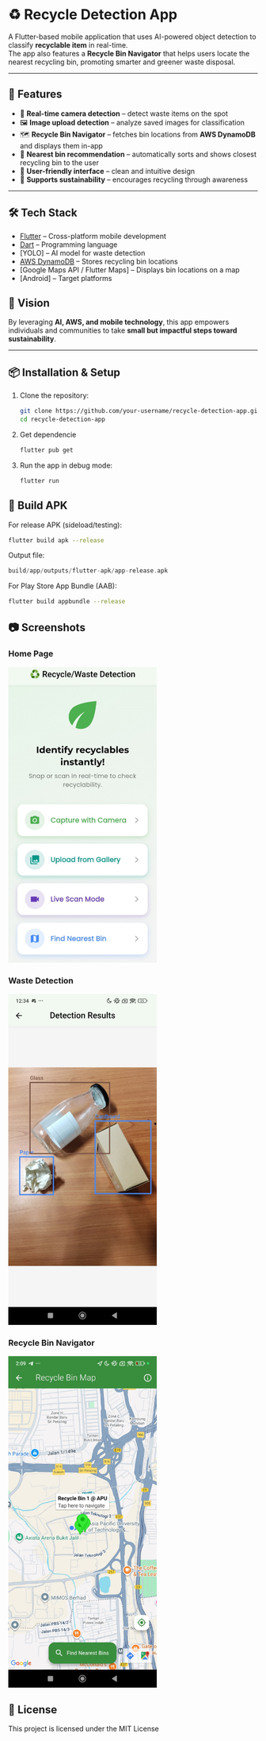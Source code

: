 # ♻️ Recycle Detection App

A Flutter-based mobile application that uses AI-powered object detection to classify **recyclable item** in real-time.  
The app also features a **Recycle Bin Navigator** that helps users locate the nearest recycling bin, promoting smarter and greener waste disposal.  

---

## 🚀 Features
- 📸 **Real-time camera detection** – detect waste items on the spot  
- 🖼️ **Image upload detection** – analyze saved images for classification  
- 🗺️ **Recycle Bin Navigator** – fetches bin locations from **AWS DynamoDB** and displays them in-app  
- 📍 **Nearest bin recommendation** – automatically sorts and shows closest recycling bin to the user  
- 🔔 **User-friendly interface** – clean and intuitive design  
- 🌱 **Supports sustainability** – encourages recycling through awareness  

---

## 🛠️ Tech Stack
- [Flutter](https://flutter.dev/) – Cross-platform mobile development  
- [Dart](https://dart.dev/) – Programming language  
- [YOLO] – AI model for waste detection  
- [AWS DynamoDB](https://aws.amazon.com/dynamodb/) – Stores recycling bin locations  
- [Google Maps API / Flutter Maps] – Displays bin locations on a map  
- [Android] – Target platforms  

## 🌱 Vision

By leveraging **AI, AWS, and mobile technology**, this app empowers individuals and communities to take **small but impactful steps toward sustainability**.  

---

## 📦 Installation & Setup

1. Clone the repository:
   ```bash
   git clone https://github.com/your-username/recycle-detection-app.git
   cd recycle-detection-app
   ```
2. Get dependencie
   ```bash
   flutter pub get
   ```
3. Run the app in debug mode:
   ```bash
   flutter run
   ```
## 📲 Build APK
For release APK (sideload/testing):
```bash
flutter build apk --release
```
Output file:
```swift
build/app/outputs/flutter-apk/app-release.apk
```
For Play Store App Bundle (AAB):
```bash
flutter build appbundle --release
```
## 📷 Screenshots

### Home Page
<img src="assets/screenshots/home.png" width="300">

### Waste Detection
<img src="assets/screenshots/detection.png" width="300">

### Recycle Bin Navigator
<img src="assets/screenshots/navigator.png" width="300">

## 📝 License
This project is licensed under the MIT License
